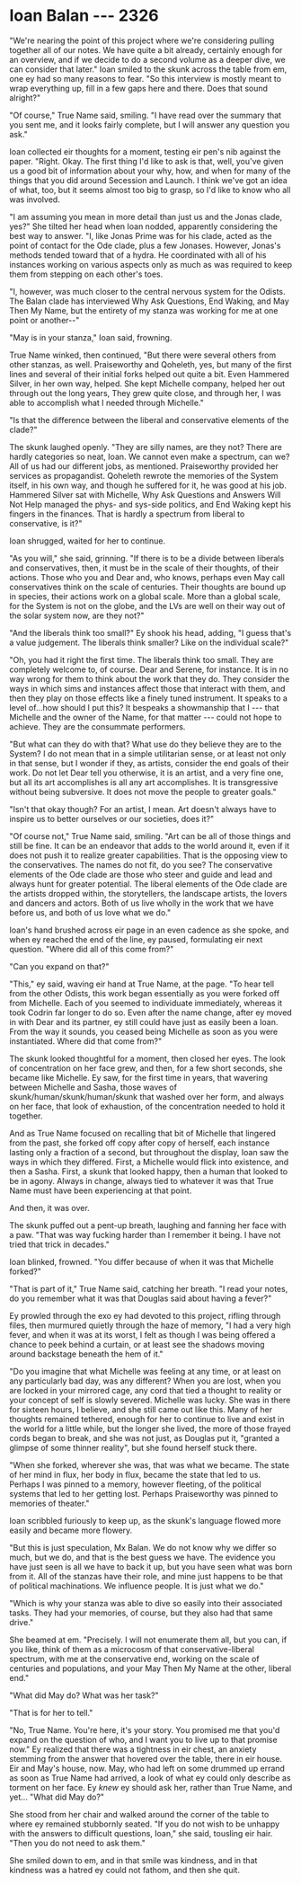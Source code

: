 # Ioan Balan --- 2326

"We're nearing the point of this project where we're considering pulling together all of our notes. We have quite a bit already, certainly enough for an overview, and if we decide to do a second volume as a deeper dive, we can consider that later." Ioan smiled to the skunk across the table from em, one ey had so many reasons to fear. "So this interview is mostly meant to wrap everything up, fill in a few gaps here and there. Does that sound alright?"

"Of course," True Name said, smiling. "I have read over the summary that you sent me, and it looks fairly complete, but I will answer any question you ask."

Ioan collected eir thoughts for a moment, testing eir pen's nib against the paper. "Right. Okay. The first thing I'd like to ask is that, well, you've given us a good bit of information about your why, how, and when for many of the things that you did around Secession and Launch. I think we've got an idea of what, too, but it seems almost too big to grasp, so I'd like to know who all was involved.

"I am assuming you mean in more detail than just us and the Jonas clade, yes?" She tilted her head when Ioan nodded, apparently considering the best way to answer. "I, like Jonas Prime was for his clade, acted as the point of contact for the Ode clade, plus a few Jonases. However, Jonas's methods tended toward that of a hydra. He coordinated with all of his instances working on various aspects only as much as was required to keep them from stepping on each other's toes.

"I, however, was much closer to the central nervous system for the Odists. The Balan clade has interviewed Why Ask Questions, End Waking, and May Then My Name, but the entirety of my stanza was working for me at one point or another--"

"May is in your stanza," Ioan said, frowning.

True Name winked, then continued, "But there were several others from other stanzas, as well. Praiseworthy and Qoheleth, yes, but many of the first lines and several of their initial forks helped out quite a bit. Even Hammered Silver, in her own way, helped. She kept Michelle company, helped her out through out the long years, They grew quite close, and through her, I was able to accomplish what I needed through Michelle."

"Is that the difference between the liberal and conservative elements of the clade?"

The skunk laughed openly. "They are silly names, are they not? There are hardly categories so neat, Ioan. We cannot even make a spectrum, can we? All of us had our different jobs, as mentioned. Praiseworthy provided her services as propagandist. Qoheleth rewrote the memories of the System itself, in his own way, and though he suffered for it, he was good at his job. Hammered Silver sat with Michelle, Why Ask Questions and Answers Will Not Help managed the phys- and sys-side politics, and End Waking kept his fingers in the finances. That is hardly a spectrum from liberal to conservative, is it?"

Ioan shrugged, waited for her to continue.

"As you will," she said, grinning. "If there is to be a divide between liberals and conservatives, then, it must be in the scale of their thoughts, of their actions. Those who you and Dear and, who knows, perhaps even May call conservatives think on the scale of centuries. Their thoughts are bound up in species, their actions work on a global scale. More than a global scale, for the System is not on the globe, and the LVs are well on their way out of the solar system now, are they not?"

"And the liberals think too small?" Ey shook his head, adding, "I guess that's a value judgement. The liberals think smaller? Like on the individual scale?"

"Oh, you had it right the first time. The liberals think too small. They are completely welcome to, of course. Dear and Serene, for instance. It is in no way wrong for them to think about the work that they do. They consider the ways in which sims and instances affect those that interact with them, and then they play on those effects like a finely tuned instrument. It speaks to a level of...how should I put this? It bespeaks a showmanship that I --- that Michelle and the owner of the Name, for that matter --- could not hope to achieve. They are the consummate performers.

"But what can they do with that? What use do they believe they are to the System? I do not mean that in a simple utilitarian sense, or at least not only in that sense, but I wonder if they, as artists, consider the end goals of their work. Do not let Dear tell you otherwise, it is an artist, and a very fine one, but all its art accomplishes is all any art accomplishes. It is transgressive without being subversive. It does not move the people to greater goals."

"Isn't that okay though? For an artist, I mean. Art doesn't always have to inspire us to better ourselves or our societies, does it?"

"Of course not," True Name said, smiling. "Art can be all of those things and still be fine. It can be an endeavor that adds to the world around it, even if it does not push it to realize greater capabilities. That is the opposing view to the conservatives. The names do not fit, do you see? The conservative elements of the Ode clade are those who steer and guide and lead and always hunt for greater potential. The liberal elements of the Ode clade are the artists dropped within, the storytellers, the landscape artists, the lovers and dancers and actors. Both of us live wholly in the work that we have before us, and both of us love what we do."

Ioan's hand brushed across eir page in an even cadence as she spoke, and when ey reached the end of the line, ey paused, formulating eir next question. "Where did all of this come from?"

"Can you expand on that?"

"This," ey said, waving eir hand at True Name, at the page. "To hear tell from the other Odists, this work began essentially as you were forked off from Michelle. Each of you seemed to individuate immediately, whereas it took Codrin far longer to do so. Even after the name change, after ey moved in with Dear and its partner, ey still could have just as easily been a Ioan. From the way it sounds, you ceased being Michelle as soon as you were instantiated. Where did that come from?"

The skunk looked thoughtful for a moment, then closed her eyes. The look of concentration on her face grew, and then, for a few short seconds, she became like Michelle. Ey saw, for the first time in years, that wavering between Michelle and Sasha, those waves of skunk/human/skunk/human/skunk that washed over her form, and always on her face, that look of exhaustion, of the concentration needed to hold it together.

And as True Name focused on recalling that bit of Michelle that lingered from the past, she forked off copy after copy of herself, each instance lasting only a fraction of a second, but throughout the display, Ioan saw the ways in which they differed. First, a Michelle would flick into existence, and then a Sasha. First, a skunk that looked happy, then a human that looked to be in agony. Always in change, always tied to whatever it was that True Name must have been experiencing at that point.

And then, it was over.

The skunk puffed out a pent-up breath, laughing and fanning her face with a paw. "That was way fucking harder than I remember it being. I have not tried that trick in decades."

Ioan blinked, frowned. "You differ because of when it was that Michelle forked?"

"That is part of it," True Name said, catching her breath. "I read your notes, do you remember what it was that Douglas said about having a fever?"

Ey prowled through the exo ey had devoted to this project, rifling through files, then murmured quietly through the haze of memory, "I had a very high fever, and when it was at its worst, I felt as though I was being offered a chance to peek behind a curtain, or at least see the shadows moving around backstage beneath the hem of it."

"Do you imagine that what Michelle was feeling at any time, or at least on any particularly bad day, was any different? When you are lost, when you are locked in your mirrored cage, any cord that tied a thought to reality or your concept of self is slowly severed. Michelle was lucky. She was in there for sixteen hours, I believe, and she still came out like this. Many of her thoughts remained tethered, enough for her to continue to live and exist in the world for a little while, but the longer she lived, the more of those frayed cords began to break, and she was not just, as Douglas put it, "granted a glimpse of some thinner reality", but she found herself stuck there.

"When she forked, wherever she was, that was what we became. The state of her mind in flux, her body in flux, became the state that led to us. Perhaps I was pinned to a memory, however fleeting, of the political systems that led to her getting lost. Perhaps Praiseworthy was pinned to memories of theater."

Ioan scribbled furiously to keep up, as the skunk's language flowed more easily and became more flowery.

"But this is just speculation, Mx Balan. We do not know why we differ so much, but we do, and that is the best guess we have. The evidence you have just seen is all we have to back it up, but you have seen what was born from it. All of the stanzas have their role, and mine just happens to be that of political machinations. We influence people. It is just what we do."

"Which is why your stanza was able to dive so easily into their associated tasks. They had your memories, of course, but they also had that same drive."

She beamed at em. "Precisely. I will not enumerate them all, but you can, if you like, think of them as a microcosm of that conservative-liberal spectrum, with me at the conservative end, working on the scale of centuries and populations, and your May Then My Name at the other, liberal end."

"What did May do? What was her task?"

"That is for her to tell."

"No, True Name. You're here, it's your story. You promised me that you'd expand on the question of who, and I want you to live up to that promise now." Ey realized that there was a tightness in eir chest, an anxiety stemming from the answer that hovered over the table, there in eir house. Eir and May's house, now. May, who had left on some drummed up errand as soon as True Name had arrived, a look of what ey could only describe as torment on her face. Ey *knew* ey should ask her, rather than True Name, and yet... "What did May do?"

She stood from her chair and walked around the corner of the table to where ey remained stubbornly seated. "If you do not wish to be unhappy with the answers to difficult questions, Ioan," she said, tousling eir hair. "Then you do not need to ask them."

She smiled down to em, and in that smile was kindness, and in that kindness was a hatred ey could not fathom, and then she quit.
